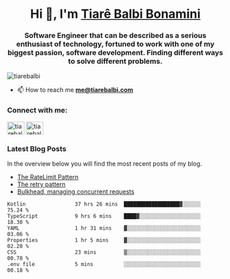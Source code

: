 

<h1 align="center">Hi 👋, I'm <a href="https://tiarebalbi.com?utm_source=github&utm_medium=profile&utm_campaign=github_profile">Tiarê Balbi Bonamini</a></h1>

<h3 align="center">Software Engineer that can be described as a serious enthusiast of technology, fortuned to work with one of my biggest passion, software development. Finding different ways to solve different problems.</h3>

<p align="left"> <img src="https://komarev.com/ghpvc/?username=tiarebalbi" alt="tiarebalbi" /> </p>

- 📫 How to reach me **me@tiarebalbi.com**

<p align="left">
<h3 align="left">Connect with me:</h3>
<a href="https://twitter.com/tiarebalbi" target="blank"><img align="center" src="https://cdn.jsdelivr.net/npm/simple-icons@3.0.1/icons/twitter.svg" alt="tiarebalbi" height="30" width="40" /></a>
<a href="https://instagram.com/tiarebalbi" target="blank"><img align="center" src="https://cdn.jsdelivr.net/npm/simple-icons@3.0.1/icons/instagram.svg" alt="tiarebalbi" height="30" width="40" /></a>
</p>

### Latest Blog Posts

In the overview below you will find the most recent posts of my blog.

* [The RateLimit Pattern](https://tiarebalbi.com/article/week-4-the-rate-limit-pattern?utm_source=github&utm_medium=profile&utm_campaign=github_profile)
* [The retry pattern](https://tiarebalbi.com/article/week-3-the-retry-pattern?utm_source=github&utm_medium=profile&utm_campaign=github_profile)
* [Bulkhead, managing concurrent requests](https://tiarebalbi.com/article/week-2-bulkhead-managing-concurrent-requests?utm_source=github&utm_medium=profile&utm_campaign=github_profile)

<!--START_SECTION:waka-->

```text
Kotlin                37 hrs 26 mins  ██████████████████▓░░░░░░   75.24 %
TypeScript            9 hrs 6 mins    ████▓░░░░░░░░░░░░░░░░░░░░   18.30 %
YAML                  1 hr 31 mins    ▓░░░░░░░░░░░░░░░░░░░░░░░░   03.06 %
Properties            1 hr 5 mins     ▓░░░░░░░░░░░░░░░░░░░░░░░░   02.20 %
CSS                   23 mins         ▒░░░░░░░░░░░░░░░░░░░░░░░░   00.78 %
.env file             5 mins          ░░░░░░░░░░░░░░░░░░░░░░░░░   00.18 %
```

<!--END_SECTION:waka-->
